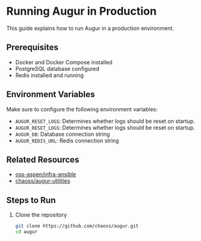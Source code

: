 # Running Augur in Production

This guide explains how to run Augur in a production environment.

## Prerequisites
- Docker and Docker Compose installed
- PostgreSQL database configured
- Redis installed and running

## Environment Variables
Make sure to configure the following environment variables:

- `AUGUR_RESET_LOGS`: Determines whether logs should be reset on startup.
- `AUGUR_RESET_LOGS`: Determines whether logs should be reset on startup.
- `AUGUR_DB`: Database connection string
- `AUGUR_REDIS_URL`: Redis connection string

## Related Resources
- [oss-aspen/infra-ansible](https://github.com/oss-aspen/infra-ansible/)
- [chaoss/augur-utilities](https://github.com/chaoss/augur-utilities/)

## Steps to Run
1. Clone the repository
   ```bash
   git clone https://github.com/chaoss/augur.git
   cd augur
